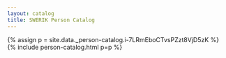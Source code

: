 ```yaml
---
layout: catalog
title: SWERIK Person Catalog
---
```

{% assign p = site.data._person-catalog.i-7LRmEboCTvsPZzt8VjD5zK %}
{% include person-catalog.html p=p %}

